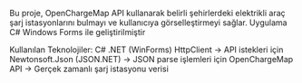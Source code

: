 Bu proje, OpenChargeMap API kullanarak belirli şehirlerdeki elektrikli araç şarj istasyonlarını bulmayı ve kullanıcıya görselleştirmeyi sağlar.
Uygulama C# Windows Forms ile geliştirilmiştir

Kullanılan Teknolojiler:
C# .NET (WinForms)
HttpClient → API istekleri için
Newtonsoft.Json (JSON.NET) → JSON parse işlemleri için
OpenChargeMap API → Gerçek zamanlı şarj istasyonu verisi
